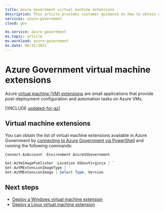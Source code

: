 ```yaml
---
title: Azure Government virtual machine extensions
description: This article provides customer guidance on how to obtain a complete list of virtual machine extensions available in Azure Government.
services: azure-government
cloud: gov

ms.service: azure-government
ms.topic: article
ms.workload: azure-government
ms.date: 08/31/2021 
---
```


# Azure Government virtual machine extensions

Azure [virtual machine (VM) extensions](../virtual-machines/extensions/features-windows.md) are small applications that provide post-deployment configuration and automation tasks on Azure VMs. 

[!INCLUDE [updated-for-az](../../includes/updated-for-az.md)]

## Virtual machine extensions

You can obtain the list of virtual machine extensions available in Azure Government by [connecting to Azure Government via PowerShell](./documentation-government-get-started-connect-with-ps.md) and running the following commands:

```powershell
Connect-AzAccount -Environment AzureUSGovernment

Get-AzVmImagePublisher -Location USGovVirginia | `
Get-AzVMExtensionImageType | `
Get-AzVMExtensionImage | Select Type, Version
```
<!-- 
Get-AzVmImagePublisher -Location USGovVirginia | `
Get-AzVMExtensionImageType | `
Get-AzVMExtensionImage | `
Select Type, Version | `
Group Type | `
Sort Name | `
Select-Object @{Name="Entry";Expression={"| " + $_.Name + " | " + ($_.Group.Version -join "; ") +  " | " }} | `
Select-Object -ExpandProperty Entry | `
Out-File vm-extensions.md
-->

## Next steps

* [Deploy a Windows virtual machine extension](../virtual-machines/extensions/features-windows.md#run-vm-extensions)
* [Deploy a Linux virtual machine extension](../virtual-machines/extensions/features-linux.md#run-vm-extensions)
